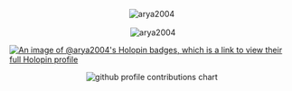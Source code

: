 
<p align="center">
 <img src="https://komarev.com/ghpvc/?username=arya2004&label=Profile%20views&color=0e75b6&style=flat" alt="arya2004" /> 
</p>

<p align="center">&nbsp;<img align="center" src="https://github-readme-stats.vercel.app/api?username=arya2004&show_icons=true&locale=en" alt="arya2004" /></p>




[![An image of @arya2004's Holopin badges, which is a link to view their full Holopin profile](https://holopin.me/arya2004)](https://holopin.io/@arya2004)


<p align="center" >
	<picture>
	  <source media="(prefers-color-scheme: dark)"  srcset="https://raw.githubusercontent.com/arya2004/arya2004/output-3d-contrib/night.svg" />
	  <source media="(prefers-color-scheme: light)" srcset="https://raw.githubusercontent.com/arya2004/arya2004/output-3d-contrib/day.svg" />
	  <img alt="github profile contributions chart"    src="https://raw.githubusercontent.com/arya2004/arya2004/output-3d-contrib/day.svg" />
	</picture>
</p>


